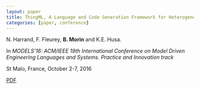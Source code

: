 ```yaml
---
layout: paper
title: ThingML, A Language and Code Generation Framework for Heterogeneous Targets
categories: [paper, conference]
---
```

N. Harrand, F. Fleurey, **B. Morin** and K.E. Husa.

In _MODELS'16: ACM/IEEE 19th International Conference on Model Driven Engineering Languages and Systems. Practice and Innovation track_

St Malo, France, October 2-7, 2016

[PDF](https://drive.google.com/open?id=0B8COpPaPIDHYeEU0OTZXMy0zMW8)